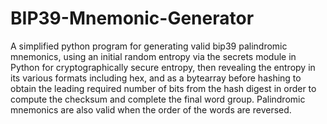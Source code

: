 # BIP39-Mnemonic-Generator
A simplified python program for generating valid bip39 palindromic mnemonics, using an initial random entropy via the secrets module in Python for cryptographically secure entropy, then revealing the entropy in its various formats including hex, and as a bytearray before hashing to obtain the leading required number of bits from the hash digest in order to compute the checksum and complete the final word group. Palindromic mnemonics are also valid when the order of the words are reversed.
